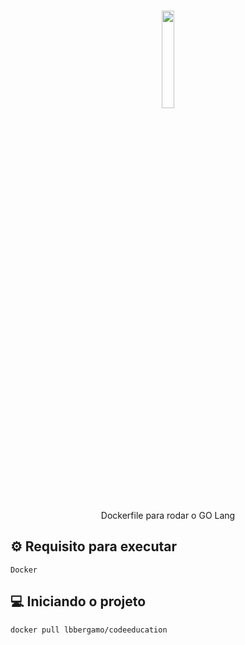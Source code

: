 <h1 align="center">
<img src="https://www.docker.com/sites/default/files/d8/2019-07/vertical-logo-monochromatic.png"  width="20%"><br>
</h1>

<p align="center">Dockerfile para rodar o GO Lang</p>


## ⚙️ Requisito para executar
```
Docker
```

## 💻 Iniciando o projeto

```sh
docker pull lbbergamo/codeeducation
```